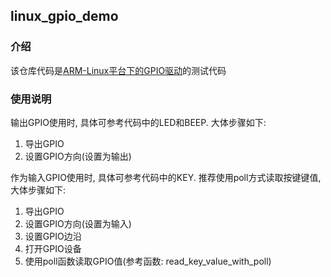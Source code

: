 ## linux_gpio_demo

### 介绍

该仓库代码是[ARM-Linux平台下的GPIO驱动](https://github.com/hu-submodule-1/linux_gpio)的测试代码

### 使用说明

输出GPIO使用时, 具体可参考代码中的LED和BEEP. 大体步骤如下:
1. 导出GPIO
2. 设置GPIO方向(设置为输出)

作为输入GPIO使用时, 具体可参考代码中的KEY. 推荐使用poll方式读取按键键值, 大体步骤如下:
1. 导出GPIO
2. 设置GPIO方向(设置为输入)
3. 设置GPIO边沿
4. 打开GPIO设备
5. 使用poll函数读取GPIO值(参考函数: read_key_value_with_poll)
